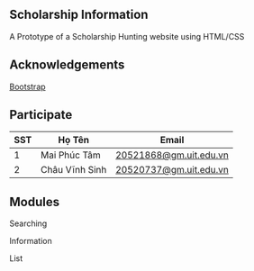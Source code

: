 ## Scholarship Information

A Prototype of a Scholarship Hunting website using HTML/CSS

## Acknowledgements

[Bootstrap](https://getbootstrap.com/)

## Participate
| SST | Họ Tên               | Email                 |
|-----|----------------------|-----------------------|
|1    | Mai Phúc Tâm         | 20521868@gm.uit.edu.vn|
|2    | Châu Vĩnh Sinh       | 20520737@gm.uit.edu.vn|

## Modules

Searching

Information

List
  
